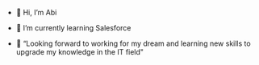 - 👋 Hi, I’m Abi

- 🌱 I’m currently learning Salesforce
- 💞️ “Looking forward to working for my dream and learning new skills to upgrade my knowledge in the IT field"
